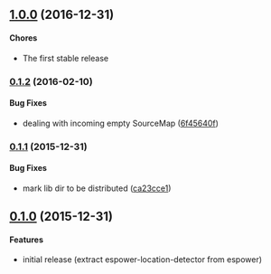 ## [1.0.0](https://github.com/twada/espower-location-detector/releases/tag/v1.0.0) (2016-12-31)


#### Chores

  * The first stable release


### [0.1.2](https://github.com/twada/espower-location-detector/releases/tag/v0.1.2) (2016-02-10)


#### Bug Fixes

  * dealing with incoming empty SourceMap ([6f45640f](https://github.com/twada/espower-location-detector/commit/6f45640fbf4db23e327b087df8671f3d9203fb09))


### [0.1.1](https://github.com/twada/espower-location-detector/releases/tag/v0.1.1) (2015-12-31)


#### Bug Fixes

  * mark lib dir to be distributed ([ca23cce1](https://github.com/twada/espower-location-detector/commit/ca23cce1a3458658cba1623cb853635822b107bb))


## [0.1.0](https://github.com/twada/espower-location-detector/releases/tag/v0.1.0) (2015-12-31)


#### Features

  * initial release (extract espower-location-detector from espower)
